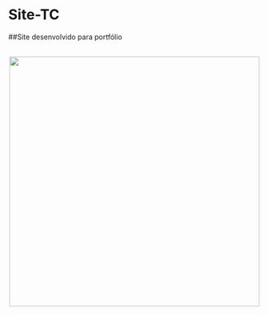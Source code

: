 # Site-TC

##Site desenvolvido para portfólio

<br>

<div align="center">
<img width="500px" src="">
</div>
